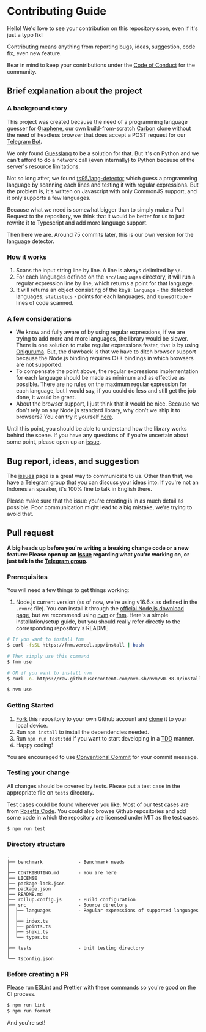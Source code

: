# Contributing Guide

Hello! We'd love to see your contribution on this repository soon, even if it's just a typo fix!

Contributing means anything from reporting bugs, ideas, suggestion, code fix, even new feature.

Bear in mind to keep your contributions under the [Code of Conduct](./github/CODE_OF_CONDUCT.md) for the community.

## Brief explanation about the project

### A background story

This project was created because the need of a programming language guesser for [Graphene](https://github.com/teknologi-umum/graphene), our own build-from-scratch [Carbon](https://carbon.now.sh) clone without the need of headless browser that does accept a POST request for our [Telegram Bot](https://github.com/teknologi-umum/bot).

We only found [Guesslang](https://github.com/yoeo/guesslang) to be a solution for that. But it's on Python and we can't afford to do a network call (even internally) to Python because of the server's resource limitations.

Not so long after, we found [ts95/lang-detector](https://github.com/ts95/lang-detector) which guess a programming language by scanning each lines and testing it with regular expressions. But the problem is, it's written on Javascript with only CommonJS support, and it only supports a few languages.

Because what we need is somewhat bigger than to simply make a Pull Request to the repository, we think that it would be better for us to just rewrite it to Typescript and add more language support.

Then here we are. Around 75 commits later, this is our own version for the language detector.

### How it works

1. Scans the input string line by line. A line is always delimited by `\n`.
2. For each languages defined on the `src/languages` directory, it will run a regular expression line by line, which returns a point for that language.
3. It will returns an object consisting of the keys: `language` - the detected languages, `statistics` - points for each languages, and `linesOfCode` - lines of code scanned.

### A few considerations

- We know and fully aware of by using regular expressions, if we are trying to add more and more languages, the library would be slower. There is one solution to make regular expressions faster, that is by using [Oniguruma](https://github.com/kkos/oniguruma). But, the drawback is that we have to ditch browser support because the Node.js binding requires C++ bindings in which browsers are not supported.
- To compensate the point above, the regular expressions implementation for each language should be made as minimum and as effective as possible. There are no rules on the maximum regular expression for each language, but I would say, if you could do less and still get the job done, it would be great.
- About the browser support, I just think that it would be nice. Because we don't rely on any Node.js standard library, why don't we ship it to browsers? You can try it yourself [here](https://flourite.pages.dev/).

Until this point, you should be able to understand how the library works behind the scene. If you have any questions of if you're uncertain about some point, please open up an [issue](https://github.com/teknologi-umum/flourite/issues).

## Bug report, ideas, and suggestion

The [issues](https://github.com/teknologi-umum/flourite/issues) page is a great way to communicate to us. Other than that, we have a [Telegram group](https://t.me/teknologi_umum) that you can discuss your ideas into. If you're not an Indonesian speaker, it's 100% fine to talk in English there.

Please make sure that the issue you're creating is in as much detail as possible. Poor communication might lead to a big mistake, we're trying to avoid that.

## Pull request

**A big heads up before you're writing a breaking change code or a new feature: Please open up an [issue](https://github.com/teknologi-umum/flourite/issues) regarding what you're working on, or just talk in the [Telegram group](https://t.me/teknologi_umum).**

### Prerequisites

You will need a few things to get things working:

1. Node.js current version (as of now, we're using v16.6.x as defined in the `.nvmrc` file). You can install it through the [official Node.js download page](https://nodejs.org/en/download/), but we recommend using [nvm](https://github.com/nvm-sh/nvm) or [fnm](https://github.com/Schniz/fnm). Here's a simple installation/setup guide, but you should really refer directly to the corresponding repository's README.

```sh
# If you want to install fnm
$ curl -fsSL https://fnm.vercel.app/install | bash

# Then simply use this command
$ fnm use

# OR if you want to install nvm
$ curl -o- https://raw.githubusercontent.com/nvm-sh/nvm/v0.38.0/install.sh | bash

$ nvm use
```

### Getting Started

1. [Fork](https://help.github.com/articles/fork-a-repo/) this repository to your own Github account and [clone](https://help.github.com/articles/cloning-a-repository/) it to your local device.
2. Run `npm install` to install the dependencies needed.
3. Run `npm run test:tdd` if you want to start developing in a [TDD](https://en.wikipedia.org/wiki/Test-driven_development) manner.
4. Happy coding!

You are encouraged to use [Conventional Commit](https://www.conventionalcommits.org/en/v1.0.0-beta.2/) for your commit message.

### Testing your change

All changes should be covered by tests. Please put a test case in the appropriate file on `tests` directory.

Test cases could be found wherever you like. Most of our test cases are from [Rosetta Code](https://rosettacode.org/wiki/Category:Programming_Languages). You could also browse Github repositories and add some code in which the repository are licensed under MIT as the test cases.

```
$ npm run test
```

### Directory structure

```
.
├── benchmark             - Benchmark needs
│
├── CONTRIBUTING.md       - You are here
├── LICENSE
├── package-lock.json
├── package.json
├── README.md
├── rollup.config.js      - Build configuration
├── src                   - Source directory
│  ├── languages          - Regular expressions of supported languages
│  │
│  ├── index.ts
│  ├── points.ts
│  ├── shiki.ts
│  └── types.ts
│
├── tests                 - Unit testing directory
│
└── tsconfig.json
```

### Before creating a PR

Please run ESLint and Prettier with these commands so you're good on the CI process.

```sh
$ npm run lint
$ npm run format
```

And you're set!
